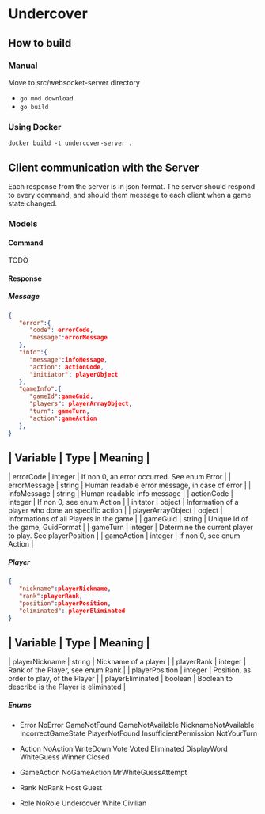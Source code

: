 # Undercover

## How to build

### Manual
Move to src/websocket-server directory 
- `go mod download`
- `go build`

### Using Docker
`docker build -t undercover-server .`

## Client communication with the Server
Each response from the server is in json format.
The server should respond to every command, and should them message to each client when a game state changed.

### Models
#### Command
TODO

#### Response
##### Message
```json
{
   "error":{
      "code": errorCode,
      "message":errorMessage
   },
   "info":{
      "message":infoMessage,
      "action": actionCode,
      "initiator": playerObject
   },
   "gameInfo":{
      "gameId":gameGuid,
      "players": playerArrayObject,
      "turn": gameTurn,
      "action":gameAction
   },
}
```
| Variable | Type | Meaning |
-----------------------------
| errorCode | integer | If non 0, an error occurred. See enum Error |
| errorMessage | string | Human readable error message, in case of error |
| infoMessage | string | Human readable info message |
| actionCode | integer | If non 0, see enum Action |
| initator | object | Information of a player who done an specific action |
| playerArrayObject | object | Informations of all Players in the game |
| gameGuid | string | Unique Id of the game, GuidFormat |
| gameTurn | integer | Determine the current player to play. See playerPosition |
| gameAction | integer | If non 0, see enum Action |

##### Player
```json
{
   "nickname":playerNickname,
   "rank":playerRank,
   "position":playerPosition,
   "eliminated": playerEliminated
}
```
| Variable | Type | Meaning |
-----------------------------
| playerNickname | string | Nickname of a player |
| playerRank | integer | Rank of the Player, see enum Rank |
| playerPosition | integer | Position, as order to play, of the Player |
| playerEliminated | boolean | Boolean to describe is the Player is eliminated |

##### Enums
- Error
NoError
GameNotFound
GameNotAvailable
NicknameNotAvailable
IncorrectGameState
PlayerNotFound
InsufficientPermission
NotYourTurn

- Action
NoAction
WriteDown
Vote
Voted
Eliminated
DisplayWord
WhiteGuess
Winner
Closed

- GameAction
NoGameAction
MrWhiteGuessAttempt

- Rank
NoRank
Host
Guest

- Role
NoRole
Undercover
White
Civilian